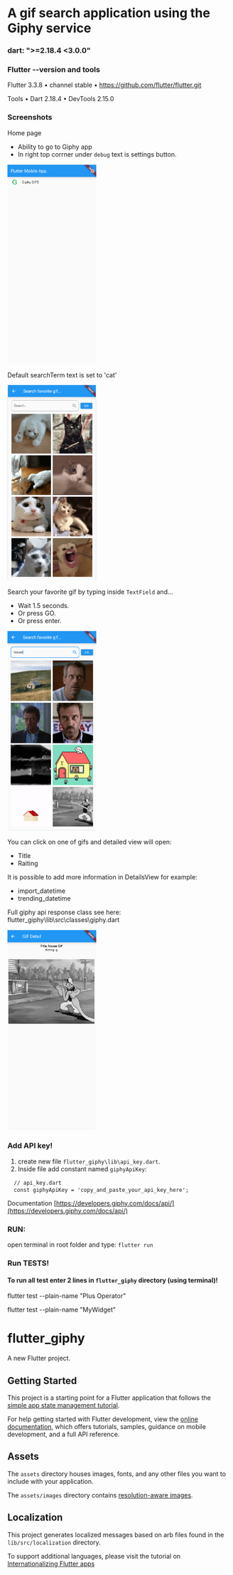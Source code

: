 # A gif search application using the Giphy service

### dart: ">=2.18.4 <3.0.0"

### Flutter --version and tools

Flutter 3.3.8 • channel stable • https://github.com/flutter/flutter.git

Tools • Dart 2.18.4 • DevTools 2.15.0

### Screenshots

Home page

- Ability to go to Giphy app
- In right top corrner under `debug` text is settings button.

<img src="readme_pictures/front_home_page.png" width="200">

Default searchTerm text is set to 'cat'

<img src="readme_pictures/inside_giphy_app.png" width="200">

Search your favorite gif by typing inside `TextField` and...

- Wait 1.5 seconds.
- Or press GO.
- Or press enter.

<img src="readme_pictures/search_gif.png" width="200">

You can click on one of gifs and detailed view will open:

- Title
- Raiting

It is possible to add more information in DetailsView for example:

- import_datetime
- trending_datetime

Full giphy api response class see here: flutter_giphy\lib\src\classes\giphy.dart

<img src="readme_pictures/gif_details.png" width="200">

### Add API key!

1. create new file `flutter_giphy\lib\api_key.dart`.
2. Inside file add constant named `giphyApiKey`:

```
  // api_key.dart
  const giphyApiKey = 'copy_and_paste_your_api_key_here';
```

Documentation [https://developers.giphy.com/docs/api/](https://developers.giphy.com/docs/api/)

### RUN:

open terminal in root folder and type: `flutter run`

### Run TESTS!

#### To run all test enter 2 lines in `flutter_giphy` directory (using terminal)!

flutter test --plain-name "Plus Operator"

flutter test --plain-name "MyWidget"

# flutter_giphy

A new Flutter project.

## Getting Started

This project is a starting point for a Flutter application that follows the
[simple app state management
tutorial](https://flutter.dev/docs/development/data-and-backend/state-mgmt/simple).

For help getting started with Flutter development, view the
[online documentation](https://flutter.dev/docs), which offers tutorials,
samples, guidance on mobile development, and a full API reference.

## Assets

The `assets` directory houses images, fonts, and any other files you want to
include with your application.

The `assets/images` directory contains [resolution-aware
images](https://flutter.dev/docs/development/ui/assets-and-images#resolution-aware).

## Localization

This project generates localized messages based on arb files found in
the `lib/src/localization` directory.

To support additional languages, please visit the tutorial on
[Internationalizing Flutter
apps](https://flutter.dev/docs/development/accessibility-and-localization/internationalization)

